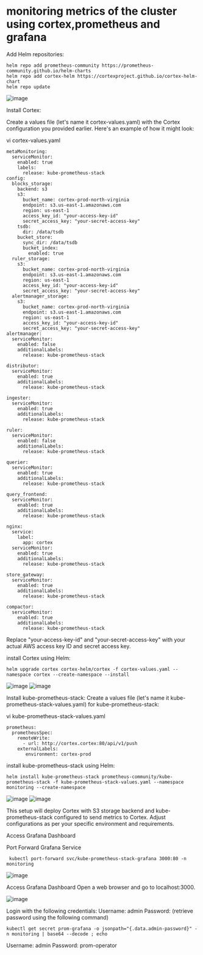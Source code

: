 # monitoring metrics of the cluster using cortex,prometheus and grafana

Add Helm repositories:
```
helm repo add prometheus-community https://prometheus-community.github.io/helm-charts
helm repo add cortex-helm https://cortexproject.github.io/cortex-helm-chart
helm repo update
```

![image](https://github.com/vijaybiradar/monitoring-clusters-using-cortex-and-prometheus/assets/38376802/84e90436-65cd-46b4-a82d-84d775bb8463)


Install Cortex:

Create a values file (let's name it cortex-values.yaml) with the Cortex configuration you provided earlier. Here's an example of how it might look:

vi cortex-values.yaml
```
metaMonitoring:
  serviceMonitor:
    enabled: true
    labels:
      release: kube-prometheus-stack
config:
  blocks_storage:
    backend: s3
    s3:
      bucket_name: cortex-prod-north-virginia
      endpoint: s3.us-east-1.amazonaws.com
      region: us-east-1
      access_key_id: "your-access-key-id"
      secret_access_key: "your-secret-access-key"
    tsdb:
      dir: /data/tsdb
    bucket_store:
      sync_dir: /data/tsdb
      bucket_index:
        enabled: true
  ruler_storage:
    s3:
      bucket_name: cortex-prod-north-virginia
      endpoint: s3.us-east-1.amazonaws.com
      region: us-east-1
      access_key_id: "your-access-key-id"
      secret_access_key: "your-secret-access-key"
  alertmanager_storage:
    s3:
      bucket_name: cortex-prod-north-virginia
      endpoint: s3.us-east-1.amazonaws.com
      region: us-east-1
      access_key_id: "your-access-key-id"
      secret_access_key: "your-secret-access-key"
alertmanager:
  serviceMonitor:
    enabled: false
    additionalLabels:
      release: kube-prometheus-stack

distributor:
  serviceMonitor:
    enabled: true
    additionalLabels:
      release: kube-prometheus-stack

ingester:
  serviceMonitor:
    enabled: true
    additionalLabels:
      release: kube-prometheus-stack

ruler:
  serviceMonitor:
    enabled: false
    additionalLabels:
      release: kube-prometheus-stack

querier:
  serviceMonitor:
    enabled: true
    additionalLabels:
      release: kube-prometheus-stack

query_frontend:
  serviceMonitor:
    enabled: true
    additionalLabels:
      release: kube-prometheus-stack

nginx:
  service:
    label:
      app: cortex
  serviceMonitor:
    enabled: true
    additionalLabels:
      release: kube-prometheus-stack

store_gateway:
  serviceMonitor:
    enabled: true
    additionalLabels:
      release: kube-prometheus-stack

compactor:
  serviceMonitor:
    enabled: true
    additionalLabels:
      release: kube-prometheus-stack
```

Replace "your-access-key-id" and "your-secret-access-key" with your actual AWS access key ID and secret access key.

install Cortex using Helm:

```
helm upgrade cortex cortex-helm/cortex -f cortex-values.yaml --namespace cortex --create-namespace --install
```

![image](https://github.com/vijaybiradar/monitoring-clusters-using-cortex-and-prometheus/assets/38376802/09675b4b-3778-4dd2-96ee-c30152e4d171)
![image](https://github.com/vijaybiradar/monitoring-clusters-using-cortex-and-prometheus/assets/38376802/958f4f7b-871e-41e8-8ca3-0150b94c4b62)


Install kube-prometheus-stack:
Create a values file (let's name it kube-prometheus-stack-values.yaml) for kube-prometheus-stack:

vi kube-prometheus-stack-values.yaml
```
prometheus:
  prometheusSpec:
    remoteWrite:
      - url: http://cortex.cortex:80/api/v1/push
    externalLabels:
       environment: cortex-prod
```
install kube-prometheus-stack using Helm:

```
helm install kube-prometheus-stack prometheus-community/kube-prometheus-stack -f kube-prometheus-stack-values.yaml --namespace monitoring --create-namespace
```

![image](https://github.com/vijaybiradar/monitoring-clusters-using-cortex-and-prometheus/assets/38376802/f1ac307a-1980-48fd-ac66-294fe867e5b1)
![image](https://github.com/vijaybiradar/monitoring-clusters-using-cortex-and-prometheus/assets/38376802/db4ed469-34ad-4995-97ab-921cb37dec3a)


This setup will deploy Cortex with S3 storage backend and kube-prometheus-stack configured to send metrics to Cortex. Adjust configurations as per your specific environment and requirements.


Access Grafana Dashboard

Port Forward Grafana Service
```
 kubectl port-forward svc/kube-prometheus-stack-grafana 3000:80 -n monitoring
```
![image](https://github.com/vijaybiradar/monitoring-clusters-using-cortex-and-prometheus/assets/38376802/801a3b85-0378-45ff-9d39-22f0675d6542)


Access Grafana Dashboard Open a web browser and go to localhost:3000.

![image](https://github.com/vijaybiradar/monitoring-clusters-using-cortex-and-prometheus/assets/38376802/5695ea51-ca03-4cbd-be42-ed6d5bb265da)


Login with the following credentials: Username: admin Password: (retrieve password using the following command)
```
kubectl get secret prom-grafana -o jsonpath="{.data.admin-password}" -n monitoring | base64 --decode ; echo
```
Username: admin Password: prom-operator
